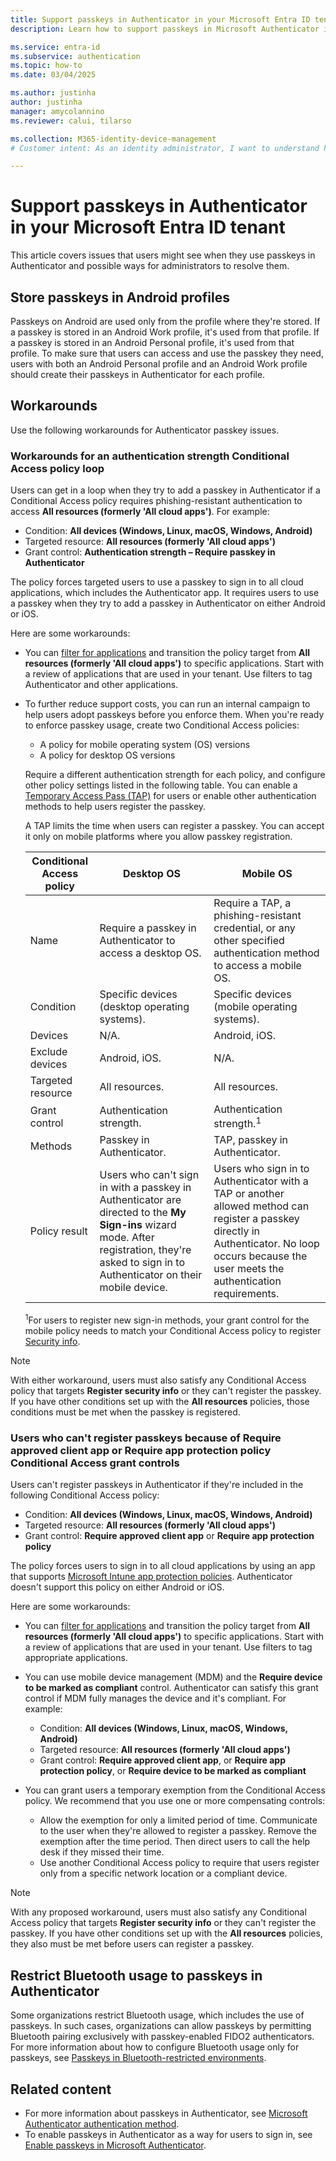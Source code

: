 ```yaml
---
title: Support passkeys in Authenticator in your Microsoft Entra ID tenant
description: Learn how to support passkeys in Microsoft Authenticator in your Microsoft Entra ID tenant.

ms.service: entra-id 
ms.subservice: authentication
ms.topic: how-to
ms.date: 03/04/2025

ms.author: justinha
author: justinha
manager: amycolannino
ms.reviewer: calui, tilarso

ms.collection: M365-identity-device-management
# Customer intent: As an identity administrator, I want to understand how users can register a passkey in Microsoft Authenticator.

---
```

# Support passkeys in Authenticator in your Microsoft Entra ID tenant

This article covers issues that users might see when they use passkeys in Authenticator and possible ways for administrators to resolve them.

## Store passkeys in Android profiles

Passkeys on Android are used only from the profile where they're stored. If a passkey is stored in an Android Work profile, it's used from that profile. If a passkey is stored in an Android Personal profile, it's used from that profile. To make sure that users can access and use the passkey they need, users with both an Android Personal profile and an Android Work profile should create their passkeys in Authenticator for each profile.

## Workarounds

Use the following workarounds for Authenticator passkey issues.

### Workarounds for an authentication strength Conditional Access policy loop

Users can get in a loop when they try to add a passkey in Authenticator if a Conditional Access policy requires phishing-resistant authentication to access **All resources (formerly 'All cloud apps')**. For example:

- Condition: **All devices (Windows, Linux, macOS, Windows, Android)**
- Targeted resource: **All resources (formerly 'All cloud apps')**
- Grant control: **Authentication strength – Require passkey in Authenticator**

The policy forces targeted users to use a passkey to sign in to all cloud applications, which includes the Authenticator app. It requires users to use a passkey when they try to add a passkey in Authenticator on either Android or iOS.

Here are some workarounds:

- You can [filter for applications](~/identity/conditional-access/concept-filter-for-applications.md) and transition the policy target from **All resources (formerly 'All cloud apps')** to specific applications. Start with a review of applications that are used in your tenant. Use filters to tag Authenticator and other applications.
- To further reduce support costs, you can run an internal campaign to help users adopt passkeys before you enforce them. When you're ready to enforce passkey usage, create two Conditional Access policies:

  - A policy for mobile operating system (OS) versions
  - A policy for desktop OS versions

  Require a different authentication strength for each policy, and configure other policy settings listed in the following table. You can enable a [Temporary Access Pass (TAP)](howto-authentication-temporary-access-pass.md) for users or enable other authentication methods to help users register the passkey.
  
  A TAP limits the time when users can register a passkey. You can accept it only on mobile platforms where you allow passkey registration.

  | Conditional Access policy | Desktop OS     | Mobile OS     |
  |---------------------------|----------------|---------------|
  | Name              | Require a passkey in Authenticator to access a desktop OS. | Require a TAP, a phishing-resistant credential, or any other specified authentication method to access a mobile OS. |
  | Condition         | Specific devices (desktop operating systems). | Specific devices (mobile operating systems). |
  | Devices           | N/A.                                          | Android, iOS.            | 
  | Exclude devices   | Android, iOS.                                 | N/A.                     |
  | Targeted resource | All resources.                               | All resources.          |
  | Grant control     | Authentication strength.                      | Authentication strength.<sup>1</sup> |
  | Methods           | Passkey in Authenticator. |TAP, passkey in Authenticator. |
  | Policy result     | Users who can't sign in with a passkey in Authenticator are directed to the **My Sign-ins** wizard mode. After registration, they're asked to sign in to Authenticator on their mobile device. | Users who sign in to Authenticator with a TAP or another allowed method can register a passkey directly in Authenticator. No loop occurs because the user meets the authentication requirements. |

  <sup>1</sup>For users to register new sign-in methods, your grant control for the mobile policy needs to match your Conditional Access policy to register [Security info](https://mysignins.microsoft.com/security-info).

> [!NOTE]
> With either workaround, users must also satisfy any Conditional Access policy that targets **Register security info** or they can't register the passkey. If you have other conditions set up with the **All resources** policies, those conditions must be met when the passkey is registered.

### Users who can't register passkeys because of Require approved client app or Require app protection policy Conditional Access grant controls

Users can't register passkeys in Authenticator if they're included in the following Conditional Access policy:

- Condition: **All devices (Windows, Linux, macOS, Windows, Android)**
- Targeted resource: **All resources (formerly 'All cloud apps')**
- Grant control: **Require approved client app** or **Require app protection policy**

The policy forces users to sign in to all cloud applications by using an app that supports [Microsoft Intune app protection policies](/mem/intune/apps/app-protection-policy). Authenticator doesn't support this policy on either Android or iOS.

Here are some workarounds:

- You can [filter for applications](~/identity/conditional-access/concept-filter-for-applications.md) and transition the policy target from **All resources (formerly 'All cloud apps')** to specific applications. Start with a review of applications that are used in your tenant. Use filters to tag appropriate applications.
- You can use mobile device management (MDM) and the **Require device to be marked as compliant** control. Authenticator can satisfy this grant control if MDM fully manages the device and it's compliant. For example:

  - Condition: **All devices (Windows, Linux, macOS, Windows, Android)**
  - Targeted resource: **All resources (formerly 'All cloud apps')**
  - Grant control: **Require approved client app**, or **Require app protection policy**, or **Require device to be marked as compliant**

- You can grant users a temporary exemption from the Conditional Access policy. We recommend that you use one or more compensating controls:
  - Allow the exemption for only a limited period of time. Communicate to the user when they're allowed to register a passkey. Remove the exemption after the time period. Then direct users to call the help desk if they missed their time.
  - Use another Conditional Access policy to require that users register only from a specific network location or a compliant device.

> [!NOTE]
> With any proposed workaround, users must also satisfy any Conditional Access policy that targets **Register security info** or they can't register the passkey. If you have other conditions set up with the **All resources** policies, they also must be met before users can register a passkey.

## Restrict Bluetooth usage to passkeys in Authenticator

Some organizations restrict Bluetooth usage, which includes the use of passkeys. In such cases, organizations can allow passkeys by permitting Bluetooth pairing exclusively with passkey-enabled FIDO2 authenticators. For more information about how to configure Bluetooth usage only for passkeys, see [Passkeys in Bluetooth-restricted environments](/windows/security/identity-protection/passkeys/?tabs=windows%2Cintune#passkeys-in-bluetooth-restricted-environments).

## Related content

- For more information about passkeys in Authenticator, see [Microsoft Authenticator authentication method](concept-authentication-authenticator-app.md).
- To enable passkeys in Authenticator as a way for users to sign in, see [Enable passkeys in Microsoft Authenticator](how-to-enable-authenticator-passkey.md).
